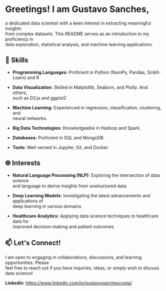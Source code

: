 # Greetings! I am **Gustavo Sanches**, 

a dedicated data scientist with a keen interest in extracting meaningful insights <br>
from complex datasets. This README serves as an introduction to my proficiency in <br> 
data exploration, statistical analysis, and machine learning applications.
<br />
 
## 💼 Skills

- **Programming Languages:** Proficient in Python (NumPy, Pandas, Scikit-Learn) and R
  
- **Data Visualization:** Skilled in Matplotlib, Seaborn, and Plotly. And others, <br>
such as D3.js and ggplot2
  
- **Machine Learning:** Experienced in regression, classification, clustering, and <br>
neural networks.
  
- **Big Data Technologies:** Knowledgeable in Hadoop and Spark.
  
- **Databases:** Proficient in SQL and MongoDB.
  
- **Tools:** Well-versed in Jupyter, Git, and Docker.


## 🌐 Interests

- **Natural Language Processing (NLP):** Exploring the intersection of data science <br>
and language to derive insights from unstructured data.

- **Deep Learning Models:** Investigating the latest advancements and applications of <br>
deep learning in various domains.

- **Healthcare Analytics:** Applying data science techniques to healthcare data for <br>
improved decision-making and patient outcomes.


## 📫 Let's Connect!
I am open to engaging in collaborations, discussions, and learning opportunities. Please <br>
feel free to reach out if you have inquiries, ideas, or simply wish to discuss data science!

**Linkedin**: https://www.linkedin.com/in/gustavosanchescosta/
